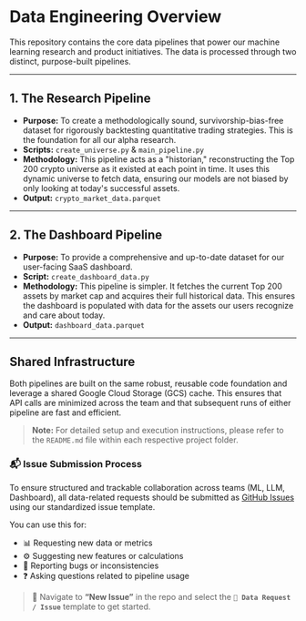 # Data Engineering Overview

This repository contains the core data pipelines that power our machine learning research and product initiatives. The data is processed through two distinct, purpose-built pipelines.

---

## 1. The Research Pipeline

*   **Purpose:** To create a methodologically sound, survivorship-bias-free dataset for rigorously backtesting quantitative trading strategies. This is the foundation for all our alpha research.
*   **Scripts:** `create_universe.py` & `main_pipeline.py`
*   **Methodology:** This pipeline acts as a "historian," reconstructing the Top 200 crypto universe as it existed at each point in time. It uses this dynamic universe to fetch data, ensuring our models are not biased by only looking at today's successful assets.
*   **Output:** `crypto_market_data.parquet`

---

## 2. The Dashboard Pipeline

*   **Purpose:** To provide a comprehensive and up-to-date dataset for our user-facing SaaS dashboard.
*   **Script:** `create_dashboard_data.py`
*   **Methodology:** This pipeline is simpler. It fetches the current Top 200 assets by market cap and acquires their full historical data. This ensures the dashboard is populated with data for the assets our users recognize and care about today.
*   **Output:** `dashboard_data.parquet`

---

## Shared Infrastructure

Both pipelines are built on the same robust, reusable code foundation and leverage a shared Google Cloud Storage (GCS) cache. This ensures that API calls are minimized across the team and that subsequent runs of either pipeline are fast and efficient.

> **Note:** For detailed setup and execution instructions, please refer to the `README.md` file within each respective project folder.

### 📬 Issue Submission Process

To ensure structured and trackable collaboration across teams (ML, LLM, Dashboard), all data-related requests should be submitted as [GitHub Issues](https://github.com/teklystudio/data-engineering/issues) using our standardized issue template.

You can use this for:

- 📊 Requesting new data or metrics  
- ⚙️ Suggesting new features or calculations  
- 🐛 Reporting bugs or inconsistencies  
- ❓ Asking questions related to pipeline usage

> 📌 Navigate to **“New Issue”** in the repo and select the **`🔧 Data Request / Issue`** template to get started.
